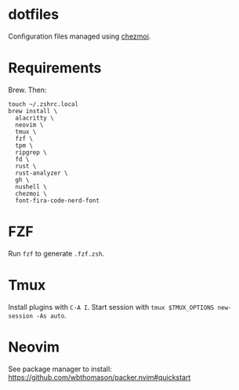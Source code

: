 # dotfiles
Configuration files managed using [chezmoi](https://www.chezmoi.io/).

# Requirements
Brew. Then:
```
touch ~/.zshrc.local
brew install \
  alacritty \
  neovim \
  tmux \
  fzf \
  tpm \
  ripgrep \
  fd \
  rust \
  rust-analyzer \
  gh \
  nushell \
  chezmoi \
  font-fira-code-nerd-font
```

# FZF
Run `fzf` to generate `.fzf.zsh`.

# Tmux
Install plugins with `C-A I`.
Start session with `tmux $TMUX_OPTIONS new-session -As auto`.

# Neovim
See package manager to install: 
  https://github.com/wbthomason/packer.nvim#quickstart
